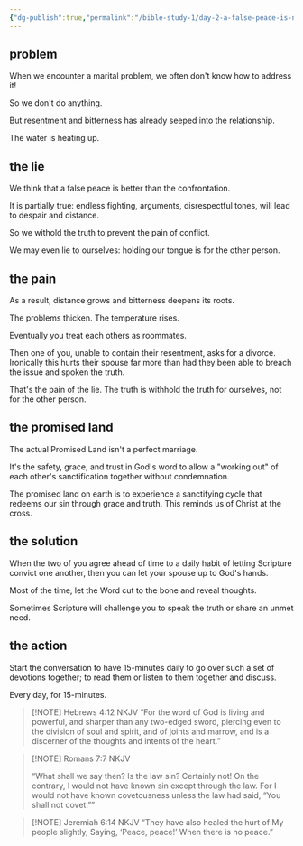 ```yaml
---
{"dg-publish":true,"permalink":"/bible-study-1/day-2-a-false-peace-is-no-peace/","created":"","updated":""}
---
```



## problem
When we encounter a marital problem, we often don't know how to address it!

So we don't do anything.

But resentment and bitterness has already seeped into the relationship.

The water is heating up.

## the lie
We think that a false peace is better than the confrontation. 

It is partially true: endless fighting, arguments, disrespectful tones, will lead to despair and distance. 

So we withold the truth to prevent the pain of conflict.

We may even lie to ourselves: holding our tongue is for the other person.

## the pain
As a result, distance grows and bitterness deepens its roots. 

The problems thicken.  The temperature rises.

Eventually you treat each others as roommates. 

Then one of you, unable to contain their resentment, asks for a divorce. Ironically this hurts their spouse far more than had they been able to breach the issue and spoken the truth.

That's the pain of the lie.  The truth is withhold the truth for ourselves, not for the other person.

## the promised land
The actual Promised Land isn't a perfect marriage.  

It's the safety, grace, and trust in God's word to allow a "working out" of each other's sanctification together without condemnation.

The promised land on earth is to experience a sanctifying cycle that redeems our sin through grace and truth. This reminds us of Christ at the cross. 

## the solution
When the two of you agree ahead of time to a daily habit of letting Scripture convict one another, then you can let your spouse up to God's hands. 

Most of the time, let the Word cut to the bone and reveal thoughts. 

Sometimes Scripture will challenge you to speak the truth or share an unmet need. 

## the action
Start the conversation to have 15-minutes daily to go over such a set of devotions together; to read them or listen to them together and discuss.  

Every day, for 15-minutes.



> [!NOTE] Hebrews‬ ‭4‬:‭12‬ ‭NKJV‬‬
> “For the word of God is living and powerful, and sharper than any two-edged sword, piercing even to the division of soul and spirit, and of joints and marrow, and is a discerner of the thoughts and intents of the heart.”

> [!NOTE] Romans‬ ‭7‬:‭7‬ ‭NKJV‬‬
> 
> “What shall we say then? Is the law sin? Certainly not! On the contrary, I would not have known sin except through the law. For I would not have known covetousness unless the law had said, “You shall not covet.””


> [!NOTE] ‭‭Jeremiah‬ ‭6‬:‭14‬ ‭NKJV‬‬
> “They have also healed the hurt of My people slightly, Saying, ‘Peace, peace!’ When there is no peace.”

